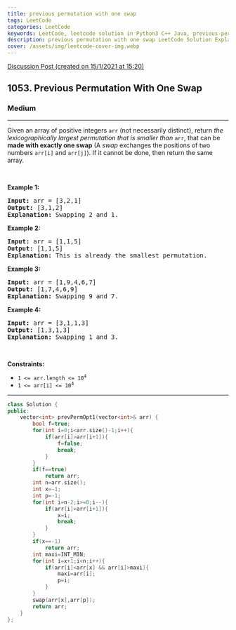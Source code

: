 ```yaml
---
title: previous permutation with one swap
tags: LeetCode
categories: LeetCode
keywords: LeetCode, leetcode solution in Python3 C++ Java, previous-permutation-with-one-swap solution
description: previous permutation with one swap LeetCode Solution Explained
cover: /assets/img/leetcode-cover-img.webp
---
```





[Discussion Post (created on 15/1/2021 at 15:20)](https://leetcode.com/problems/previous-permutation-with-one-swap/discuss/1066611/C%2B%2B-or-With-Explanation)  
<h2>1053. Previous Permutation With One Swap</h2><h3>Medium</h3><hr><div><p>Given an array&nbsp;of positive integers <code>arr</code> (not necessarily distinct), return <em>the lexicographically largest permutation that is smaller than</em> <code>arr</code>, that can be <strong>made with exactly one swap</strong> (A <em>swap</em> exchanges the positions of two numbers <code>arr[i]</code> and <code>arr[j]</code>). If it cannot be done, then return the same array.</p>

<p>&nbsp;</p>
<p><strong>Example 1:</strong></p>

<pre><strong>Input:</strong> arr = [3,2,1]
<strong>Output:</strong> [3,1,2]
<strong>Explanation:</strong> Swapping 2 and 1.
</pre>

<p><strong>Example 2:</strong></p>

<pre><strong>Input:</strong> arr = [1,1,5]
<strong>Output:</strong> [1,1,5]
<strong>Explanation:</strong> This is already the smallest permutation.
</pre>

<p><strong>Example 3:</strong></p>

<pre><strong>Input:</strong> arr = [1,9,4,6,7]
<strong>Output:</strong> [1,7,4,6,9]
<strong>Explanation:</strong> Swapping 9 and 7.
</pre>

<p><strong>Example 4:</strong></p>

<pre><strong>Input:</strong> arr = [3,1,1,3]
<strong>Output:</strong> [1,3,1,3]
<strong>Explanation:</strong> Swapping 1 and 3.
</pre>

<p>&nbsp;</p>
<p><strong>Constraints:</strong></p>

<ul>
	<li><code>1 &lt;= arr.length &lt;= 10<sup>4</sup></code></li>
	<li><code>1 &lt;= arr[i] &lt;= 10<sup>4</sup></code></li>
</ul>
</div>

---




```cpp
class Solution {
public:
    vector<int> prevPermOpt1(vector<int>& arr) {
        bool f=true;
        for(int i=0;i<arr.size()-1;i++){
            if(arr[i]>arr[i+1]){
                f=false;
                break;
            }
        }
        if(f==true)
            return arr;
        int n=arr.size();
        int x=-1;
        int p=-1;
        for(int i=n-2;i>=0;i--){
            if(arr[i]>arr[i+1]){
                x=i;
                break;
            }    
        }
        if(x==-1)
            return arr;
        int maxi=INT_MIN;
        for(int i=x+1;i<n;i++){
            if(arr[i]<arr[x] && arr[i]>maxi){
                maxi=arr[i];
                p=i;
            }    
        }
        swap(arr[x],arr[p]);
        return arr;
    }
};
```

